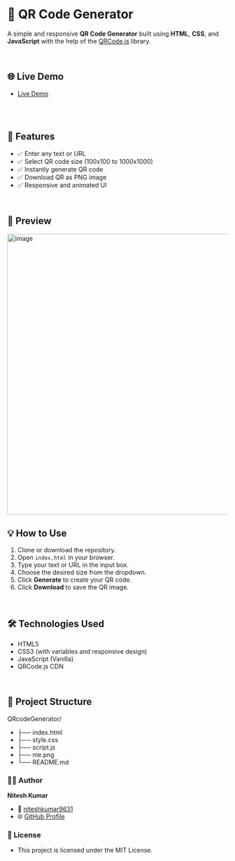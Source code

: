 # 🔳 QR Code Generator

A simple and responsive **QR Code Generator** built using **HTML**, **CSS**, and **JavaScript** with the help of the [QRCode.js](https://davidshimjs.github.io/qrcodejs/) library.

<br>

## 🌐 Live Demo
  
- [Live Demo](https://niteshkumar9631.github.io/QRcodeGenerator/)

<br>

<br>

## 🚀 Features

- ✅ Enter any text or URL
- ✅ Select QR code size (100x100 to 1000x1000)
- ✅ Instantly generate QR code
- ✅ Download QR as PNG image
- ✅ Responsive and animated UI

<br>

## 📸 Preview
<img width="646" height="642" alt="image" src="https://github.com/user-attachments/assets/58413036-87f9-4651-b17e-0e4cbeef7230" />

<br>

## 💡 How to Use

1. Clone or download the repository.
2. Open `index.html` in your browser.
3. Type your text or URL in the input box.
4. Choose the desired size from the dropdown.
5. Click **Generate** to create your QR code.
6. Click **Download** to save the QR image.

<br>

## 🛠️ Technologies Used

- HTML5
- CSS3 (with variables and responsive design)
- JavaScript (Vanilla)
- QRCode.js CDN

<br>

## 📂 Project Structure
QRcodeGenerator/
- ├── index.html
- ├── style.css
- ├── script.js
- ├── me.png
- └── README.md

### 🙋‍♂️ Author
**Nitesh Kumar**  
- 📧 [niteshkumar9631](mailto:niteshkumar9631@gmail.com)  
- 🌐 [GitHub Profile](https://github.com/niteshkumar9631)

### 📄 License

- This project is licensed under the MIT License.
